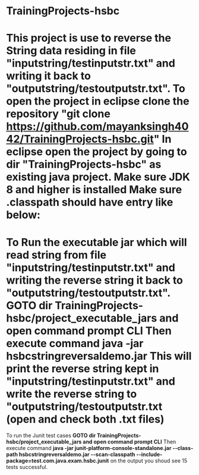 # TrainingProjects-hsbc
This project is use to reverse the String data residing in file "inputstring/testinputstr.txt" and writing it back to "outputstring/testoutputstr.txt".
To open the project in eclipse clone the repository "git clone https://github.com/mayanksingh4042/TrainingProjects-hsbc.git"
In eclipse open the project by going to dir "TrainingProjects-hsbc" as existing java project.
Make sure JDK 8  and higher is installed
Make sure .classpath should have entry like below:
                      <?xml version="1.0" encoding="UTF-8"?>
                      <classpath>
                      	<classpathentry kind="con" path="org.eclipse.jdt.junit.JUNIT_CONTAINER/4"/>
                      	<classpathentry kind="src" path="src"/>
                      	<classpathentry exported="true" kind="con" path="org.eclipse.jdt.launching.JRE_CONTAINER/org.eclipse.jdt.internal.debug.ui.launcher.StandardVMType/JavaSE-1.8"/>
                      	<classpathentry kind="lib" path="byte-buddy-1.10.19.jar"/>
                      	<classpathentry kind="lib" path="byte-buddy-agent-1.10.19.jar"/>
                      	<classpathentry kind="lib" path="mockito-core-3.7.0.jar"/>
                      	<classpathentry kind="lib" path="objenesis-3.1.jar"/>
                      	<classpathentry kind="output" path="bin"/>
                      </classpath>
============================================================================
To Run the executable jar which will read string from file "inputstring/testinputstr.txt" and writing the reverse string it back to "outputstring/testoutputstr.txt".
**GOTO dir TrainingProjects-hsbc/project_executable_jars and open command prompt CLI**
Then execute command **java -jar hsbcstringreversaldemo.jar**
This will print the reverse string kept in "inputstring/testinputstr.txt" and write the reverse string to "outputstring/testoutputstr.txt (open and check both .txt files)
=============================================================================

To run the Junit test cases 
**GOTO dir TrainingProjects-hsbc/project_executable_jars and open command prompt CLI**
Then execute command  **java -jar junit-platform-console-standalone.jar --class-path hsbcstringreversaldemo.jar --scan-classpath --include-package=test.com.java.exam.hsbc.junit**
on the output you shoud see 15 tests successful.

